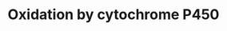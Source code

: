 ---
annotations:
- id: PW:0000375
  parent: regulatory pathway
  type: Pathway Ontology
  value: phase I biotransformation pathway via cytochrome P450
authors:
- MaintBot
- Christine Chichester
- Khanspers
- Eweitz
- AlexanderPico
- Larsgw
- Egonw
citedin:
- link: PMC5732286
  title: Genomic footprints of dryland stress adaptation in Egyptian fat-tail sheep
    and their divergence from East African and western Asia cohorts (2017)
- link: PMC5075206
  title: Hepatic transcriptome implications for palm fruit juice deterrence of type
    2 diabetes mellitus in young male Nile rats (2016)
- link: PMC4723140
  title: Advanced Running Performance by Genetic Predisposition in Male Dummerstorf
    Marathon Mice (DUhTP) Reveals Higher Sterol Regulatory Element-Binding Protein
    (SREBP) Related mRNA Expression in the Liver and Higher Serum Levels of Progesterone
    (2016)
- link: 10.1038/mtm.2014.7
  title: Proteomic profiling of salivary gland after nonviral gene transfer mediated
    by conventional plasmids and minicircles (2014)
- link: 10.1038/s41467-024-52306-5
  title: Podocyte-specific KLF6 primes proximal tubule CaMK1D signaling to attenuate
    diabetic kidney disease (2024)
- link: 10.3390/nu17050757
  title: Isoschaftoside in Fig Leaf Tea Alleviates Nonalcoholic Fatty Liver Disease
    in Mice via the Regulation of Macrophage Polarity (2025)
- link: PMC12302725
  title: Mammary tissue microbiome analysis in PyMT mice reveals Methylobacteria as
    a commensal organism with potential therapeutic applications (2025)
communities: []
description: Oxidation of a substrate by Cytochrome P450. Adapted from Niesink et
  al., Chapter 3, p. 47-48.
last-edited: 2025-08-14
ndex: null
organisms:
- Mus musculus
redirect_from:
- /index.php/Pathway:WP1274
- /instance/WP1274
- /instance/WP1274_r140348
revision: r140348
schema-jsonld:
- '@context': https://schema.org/
  '@id': https://wikipathways.github.io/pathways/WP1274.html
  '@type': Dataset
  creator:
    '@type': Organization
    name: WikiPathways
  description: Oxidation of a substrate by Cytochrome P450. Adapted from Niesink et
    al., Chapter 3, p. 47-48.
  keywords:
  - AC161058.2-1
  - Cyb5
  - Cyb5b
  - Cyb5r1
  - Cyb5r2
  - Cyb5r3
  - Cyb5r4
  - Cyp11a1
  - Cyp11b1
  - Cyp11b2
  - Cyp17a1
  - Cyp19a1
  - Cyp1a1
  - Cyp1a2
  - Cyp1b1
  - Cyp20a1
  - Cyp21a1
  - Cyp24a1
  - Cyp26a1
  - Cyp26b1
  - Cyp26c1
  - Cyp27a1
  - Cyp27b1
  - Cyp2e1
  - Cyp2f2
  - Cyp2r1
  - Cyp2s1
  - Cyp2u1
  - Cyp39a1
  - Cyp46a1
  - Cyp4b1
  - Cyp4f18
  - Cyp4f39
  - Cyp4v3
  - Cyp4x1
  - Cyp51
  - Cyp7a1
  - Cyp7b1
  - Cyp8b1
  - Fe²⁺
  - Fe³⁺
  - NAD+
  - NADH
  - NADP+
  - NADPH
  - O₂
  - Por
  - Water
  license: CC0
  name: Oxidation by cytochrome P450
seo: CreativeWork
title: Oxidation by cytochrome P450
wpid: WP1274
---